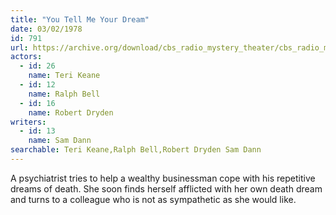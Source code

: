 ```yaml
---
title: "You Tell Me Your Dream"
date: 03/02/1978
id: 791
url: https://archive.org/download/cbs_radio_mystery_theater/cbs_radio_mystery_theater-0751-0800.zip/cbs_radio_mystery_theater-0751-0800%2Fcbsrmt_0791_you_tell_me_your_dream.mp3
actors:  
  - id: 26
    name: Teri Keane  
  - id: 12
    name: Ralph Bell  
  - id: 16
    name: Robert Dryden
writers:  
  - id: 13
    name: Sam Dann
searchable: Teri Keane,Ralph Bell,Robert Dryden Sam Dann
---
```

A psychiatrist tries to help a wealthy businessman cope with his repetitive dreams of death. She soon finds herself afflicted with her own death dream and turns to a colleague who is not as sympathetic as she would like.